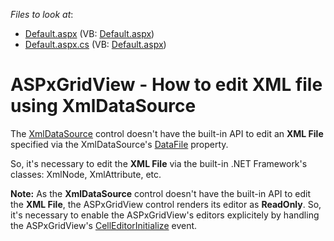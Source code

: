 <!-- default file list -->
*Files to look at*:

* [Default.aspx](./CS/WebSite/Default.aspx) (VB: [Default.aspx](./VB/WebSite/Default.aspx))
* [Default.aspx.cs](./CS/WebSite/Default.aspx.cs) (VB: [Default.aspx](./VB/WebSite/Default.aspx))
<!-- default file list end -->
# ASPxGridView - How to edit XML file using XmlDataSource


<p>The <a href="http://msdn.microsoft.com/en-us/library/system.web.ui.webcontrols.xmldatasource%28VS.80%29.aspx">XmlDataSource</a> control doesn't have the built-in API to edit an <strong>XML File</strong> specified via the XmlDataSource's <a href="http://msdn.microsoft.com/en-US/library/system.web.ui.webcontrols.xmldatasource.datafile%28v=VS.80%29.aspx">DataFile</a> property.</p><p>So, it's necessary to edit the <strong>XML File</strong> via the built-in .NET Framework's classes: XmlNode, XmlAttribute, etc.</p><p><strong>Note:</strong> As the <strong>XmlDataSource</strong> control doesn't have the built-in API to edit the <strong>XML File</strong>, the ASPxGridView control renders its editor as <strong>ReadOnly</strong>. So, it's necessary to enable the ASPxGridView's editors explicitely by handling the ASPxGridView's <a href="http://documentation.devexpress.com/#AspNet/DevExpressWebASPxGridViewASPxGridView_CellEditorInitializetopic">CellEditorInitialize</a> event.</p>

<br/>


